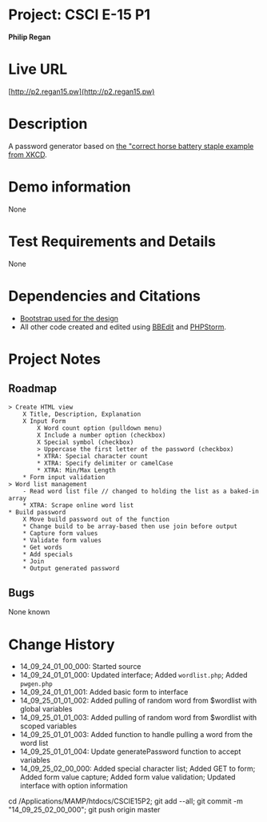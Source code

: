 # Project: CSCI E-15 P1
**Philip Regan**

# Live URL
[http://p2.regan15.pw](http://p2.regan15.pw)

# Description
<!-- 2-3+ sentences -->
A password generator based on [the "correct horse battery staple example from XKCD](http://xkcd.com/936/).

# Demo information
<!-- If you attend your section to do an in-person demo, make a note of this. If you opt to do the Jing screencast demo, include the link here .-->
None	

# Test Requirements and Details
<!-- Any details the instructor or TA needs to know, for example, test credentials. -->
None

# Dependencies and Citations
<!--A list of any plugins, libraries, packages or outside code used in the project. See Student Responsibilities for more details on avoiding code plagiarism.-->
* [Bootstrap used for the design](http://www.bootstrap.org)
* All other code created and edited using [BBEdit](http://www.barebones.com/products/bbedit/) and [PHPStorm](http://www.jetbrains.com/phpstorm/).

# Project Notes

## Roadmap

	> Create HTML view
		X Title, Description, Explanation
		X Input Form
			X Word count option (pulldown menu)
			X Include a number option (checkbox)
			X Special symbol (checkbox)
			> Uppercase the first letter of the password (checkbox)
			* XTRA: Special character count
			* XTRA: Specify delimiter or camelCase
			* XTRA: Min/Max Length
		* Form input validation
	> Word list management
		- Read word list file // changed to holding the list as a baked-in array
		* XTRA: Scrape online word list 
	* Build password
		X Move build password out of the function 
		* Change build to be array-based then use join before output
		* Capture form values
		* Validate form values
		* Get words
		* Add specials
		* Join
		* Output generated password

## Bugs
None known

# Change History

* 14\_09\_24\_01\_00\_000: Started source
* 14\_09\_24\_01\_01\_000: Updated interface; Added `wordlist.php`; Added `pwgen.php`
* 14\_09\_24\_01\_01\_001: Added basic form to interface
* 14\_09\_25\_01\_01\_002: Added pulling of random word from $wordlist with global variables
* 14\_09\_25\_01\_01\_003: Added pulling of random word from $wordlist with scoped variables
* 14\_09\_25\_01\_01\_003: Added function to handle pulling a word from the word list
* 14\_09\_25\_01\_01\_004: Update generatePassword function to accept variables
* 14\_09\_25\_02\_00\_000: Added special character list; Added GET to form; Added form value capture; Added form value validation; Updated interface with option information

cd /Applications/MAMP/htdocs/CSCIE15P2; git add --all; git commit -m "14_09_25_02_00_000"; git push origin master